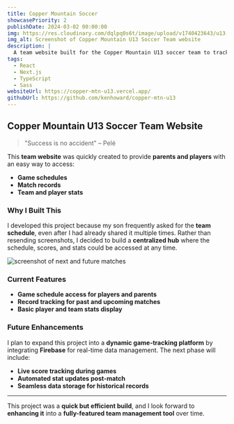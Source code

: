 ```yaml
---
title: Copper Mountain Soccer
showcasePriority: 2
publishDate: 2024-03-02 00:00:00
img: https://res.cloudinary.com/dqlpq0s6t/image/upload/v1740423643/u13-soccer/copper_mountain_soccer_homepage_q62enl.png
img_alt: Screenshot of Copper Mountain U13 Soccer Team website
description: |
  A team website built for the Copper Mountain U13 soccer team to track schedules, stats, and records with plans for real-time game tracking.
tags:
  - React
  - Next.js
  - TypeScript
  - Sass
websiteUrl: https://copper-mtn-u13.vercel.app/
githubUrl: https://github.com/kenhoward/copper-mtn-u13
---
```


## Copper Mountain U13 Soccer Team Website  

> "Success is no accident" – Pelé

This **team website** was quickly created to provide **parents and players** with an easy way to access:
- **Game schedules**
- **Match records**
- **Team and player stats**

### **Why I Built This**
I developed this project because my son frequently asked for the **team schedule**, even after I had already shared it multiple times. Rather than resending screenshots, I decided to build a **centralized hub** where the schedule, scores, and stats could be accessed at any time.  

![screenshot of next and future matches](https://res.cloudinary.com/dqlpq0s6t/image/upload/v1740423713/u13-soccer/cooper_mountain_soccer_matches_page_kdlsjj.png)

### **Current Features**
- **Game schedule access for players and parents**  
- **Record tracking for past and upcoming matches**  
- **Basic player and team stats display**  

### **Future Enhancements**
I plan to expand this project into a **dynamic game-tracking platform** by integrating **Firebase** for real-time data management. The next phase will include:
- **Live score tracking during games**
- **Automated stat updates post-match**
- **Seamless data storage for historical records**

---

This project was a **quick but efficient build**, and I look forward to **enhancing it** into a **fully-featured team management tool** over time.
